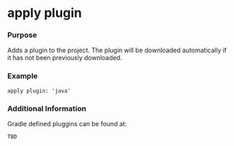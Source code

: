 # apply plugin

### Purpose
Adds a plugin to the project.  The plugin will be downloaded automatically if it has not been previously downloaded.

### Example
```
apply plugin: 'java'
```

### Additional Information
Gradle defined pluggins can be found at:
```
TBD
```